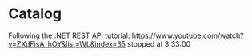 # Catalog
Following the .NET REST API tutorial: https://www.youtube.com/watch?v=ZXdFisA_hOY&list=WL&index=35 stopped at 3:33:00

